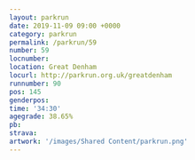 ```yaml
---
layout: parkrun
date: 2019-11-09 09:00 +0000
category: parkrun
permalink: /parkrun/59
number: 59
locnumber: 
location: Great Denham
locurl: http://parkrun.org.uk/greatdenham
runnumber: 90
pos: 145
genderpos: 
time: '34:30'
agegrade: 38.65%
pb: 
strava: 
artwork: '/images/Shared Content/parkrun.png'
---
```

